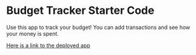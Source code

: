 # Budget Tracker Starter Code

Use this app to track your budget! You can add transactions and see how your money is spent.

[Here is a link to the deployed app](https://salty-coast-85313.herokuapp.com/)